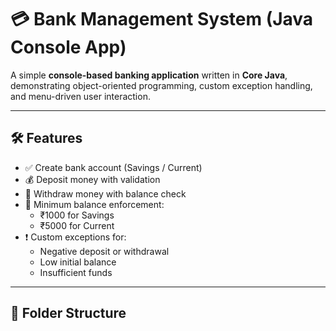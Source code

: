 # 💳 Bank Management System (Java Console App)

A simple **console-based banking application** written in **Core Java**, demonstrating object-oriented programming, custom exception handling, and menu-driven user interaction.

---

## 🛠️ Features

- ✅ Create bank account (Savings / Current)
- 💰 Deposit money with validation
- 🏧 Withdraw money with balance check
- 💼 Minimum balance enforcement:
  - ₹1000 for Savings
  - ₹5000 for Current
- ❗ Custom exceptions for:
  - Negative deposit or withdrawal
  - Low initial balance
  - Insufficient funds

---

## 📁 Folder Structure

